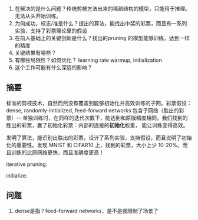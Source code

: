 1. 在解决的是什么问题？传统剪枝方法出来的稀疏结构的模型，只能用于推理。无法从头开始训练。
2. 为何成功，标志/准是什么？提出的算法，能找出中奖的彩票，而且有一系列实验，支持了彩票理论里的假设
3. 在前人基础上的关键创新是什么？找出的pruning 的模型能够训练，达到一样的精度
4. 关键结果有哪些？
5. 有哪些局限性？如何优化？ learning rate warmup, initialization
6. 这个工作可能有什么深远的影响？

## 摘要

标准的剪枝技术，自然而然没有覆盖到能够初始化并高效训练的子网。彩票假设：dense, randomly-initialized, feed-forward networks 包含子网络（胜出的彩票）-- 单独训练时，在同样的迭代次数下，能达到和原版精度相同。我们找到的胜出的彩票，赢了初始化彩票：内部的连接的**初始化**权重，
能让训练变得高效。

发明了算法，能识别出胜出的彩票，设计了系列实验，支持假设，而且说明了初始化的重要性。发现 MNIST 和 CIFAR10 上，找到的彩票，大小上少 10-20%。而且训练的比原网络更快，而且准确度更高！

iterative pruning:

initialize:

## 问题
1. dense是指？feed-forward networks，是不是就限制了场景了
